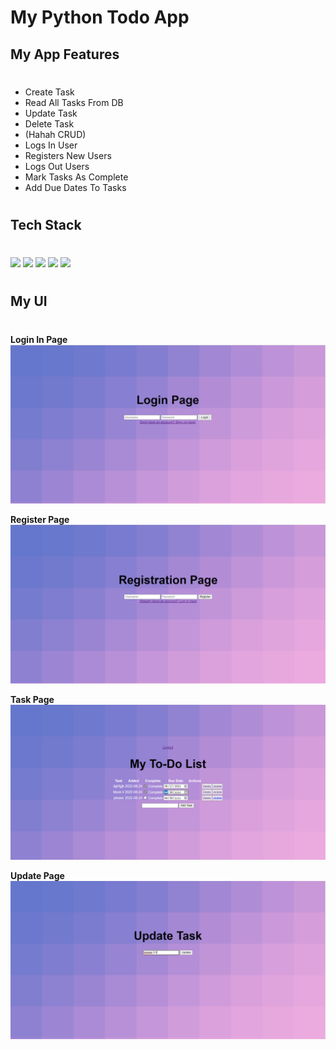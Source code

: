 # My Python Todo App 


## My App Features
#
- Create Task 
- Read All Tasks From DB
- Update Task
- Delete Task 
- (Hahah CRUD)
- Logs In User
- Registers New Users 
- Logs Out Users
- Mark Tasks As Complete
- Add Due Dates To Tasks 


#


## Tech Stack 
#
<img src="https://staging.python.org/static/community_logos/python-logo-master-v3-TM.png" width="200"/>

<img src="https://hakin9.org/wp-content/uploads/2019/08/connect-a-flask-app-to-a-mysql-database-with-sqlalchemy-and-pymysql.jpg" width="200"/>

<img src="https://th.bing.com/th/id/R.716baf905d7940a3ac4c7b60c886aa38?rik=m3c1keumAJCHKg&riu=http%3a%2f%2fapi.buttercms.com%2fstatic%2fimages%2ftech_banners%2fFlask.716baf905d79.png&ehk=p2CdIbRUkpOUvJ01fGgaxpEqpz95JqTdXqA93lR324Y%3d&risl=&pid=ImgRaw&r=0" width="200"/>

<img src="https://seeklogo.com/images/H/html5-logo-EF92D240D7-seeklogo.com.png" width="100"/>
<img src="https://seeklogo.com/images/C/css3-logo-8724075274-seeklogo.com.png" width="100"/>


 #

 ## My UI 
 #
 **Login In Page** ![SignInPage](./static/images/login_page.PNG)

 **Register Page** ![RegistrationPage](./static/images/registration_page.PNG)

 **Task Page** ![TaskPage](./static/images/Homepage_2.PNG)


 **Update Page** ![UpdatePage](./static/images/update_page.PNG)
 #